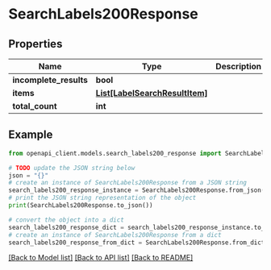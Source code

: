 # SearchLabels200Response


## Properties

Name | Type | Description | Notes
------------ | ------------- | ------------- | -------------
**incomplete_results** | **bool** |  | 
**items** | [**List[LabelSearchResultItem]**](LabelSearchResultItem.md) |  | 
**total_count** | **int** |  | 

## Example

```python
from openapi_client.models.search_labels200_response import SearchLabels200Response

# TODO update the JSON string below
json = "{}"
# create an instance of SearchLabels200Response from a JSON string
search_labels200_response_instance = SearchLabels200Response.from_json(json)
# print the JSON string representation of the object
print(SearchLabels200Response.to_json())

# convert the object into a dict
search_labels200_response_dict = search_labels200_response_instance.to_dict()
# create an instance of SearchLabels200Response from a dict
search_labels200_response_from_dict = SearchLabels200Response.from_dict(search_labels200_response_dict)
```
[[Back to Model list]](../README.md#documentation-for-models) [[Back to API list]](../README.md#documentation-for-api-endpoints) [[Back to README]](../README.md)


